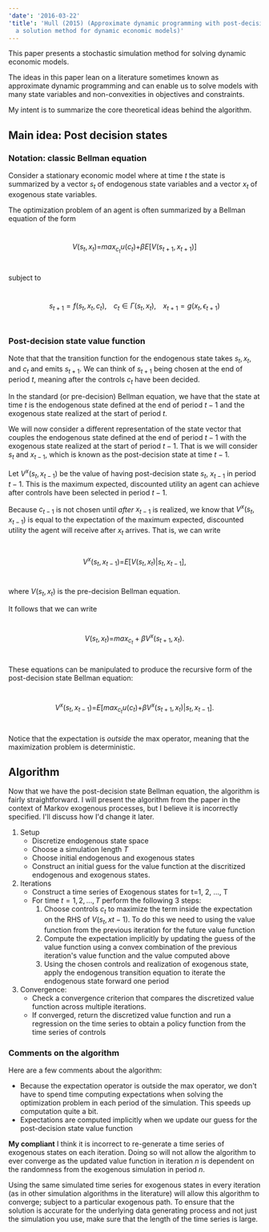 ```yaml
---
'date': '2016-03-22'
'title': 'Hull (2015) (Approximate dynamic programming with post-decision states as
  a solution method for dynamic economic models)'
---
```


<p>This paper presents a stochastic simulation method for solving dynamic economic models.</p>
<p>The ideas in this paper lean on a literature sometimes known as approximate dynamic programming and can enable us to solve models with many state variables and non-convexities in objectives and constraints.</p>
<p>My intent is to summarize the core theoretical ideas behind the algorithm.</p>
<h2 id="main-idea-post-decision-states">Main idea: Post decision states</h2>
<h3 id="notation-classic-bellman-equation">Notation: classic Bellman equation</h3>
<p>Consider a stationary economic model where at time <span class="math inline"><em>t</em></span> the state is summarized by a vector <span class="math inline"><em>s</em><sub><em>t</em></sub></span> of endogenous state variables and a vector <span class="math inline"><em>x</em><sub><em>t</em></sub></span> of exogenous state variables.</p>
<p>The optimization problem of an agent is often summarized by a Bellman equation of the form</p>
<p><br /><span class="math display"><em>V</em>(<em>s</em><sub><em>t</em></sub>, <em>x</em><sub><em>t</em></sub>)=<em>m</em><em>a</em><em>x</em><sub><em>c</em><sub><em>t</em></sub></sub><em>u</em>(<em>c</em><sub><em>t</em></sub>)+<em>β</em><em>E</em>[<em>V</em>(<em>s</em><sub><em>t</em> + 1</sub>, <em>x</em><sub><em>t</em> + 1</sub>)]</span><br /></p>
<p>subject to</p>
<p><br /><span class="math display"><em>s</em><sub><em>t</em> + 1</sub> = <em>f</em>(<em>s</em><sub><em>t</em></sub>, <em>x</em><sub><em>t</em></sub>, <em>c</em><sub><em>t</em></sub>), <em>c</em><sub><em>t</em></sub> ∈ <em>Γ</em>(<em>s</em><sub><em>t</em></sub>, <em>x</em><sub><em>t</em></sub>), <em>x</em><sub><em>t</em> + 1</sub> = <em>g</em>(<em>x</em><sub><em>t</em></sub>, <em>ϵ</em><sub><em>t</em> + 1</sub>)</span><br /></p>
<h3 id="post-decision-state-value-function">Post-decision state value function</h3>
<p>Note that that the transition function for the endogenous state takes <span class="math inline"><em>s</em><sub><em>t</em></sub>, <em>x</em><sub><em>t</em></sub></span>, and <span class="math inline"><em>c</em><sub><em>t</em></sub></span> and emits <span class="math inline"><em>s</em><sub><em>t</em> + 1</sub></span>. We can think of <span class="math inline"><em>s</em><sub><em>t</em> + 1</sub></span> being chosen at the end of period <span class="math inline"><em>t</em></span>, meaning after the controls <span class="math inline"><em>c</em><sub><em>t</em></sub></span> have been decided.</p>
<p>In the standard (or pre-decision) Bellman equation, we have that the state at time <span class="math inline"><em>t</em></span> is the endogenous state defined at the end of period <span class="math inline"><em>t</em> − 1</span> and the exogenous state realized at the start of period <span class="math inline"><em>t</em></span>.</p>
<p>We will now consider a different representation of the state vector that couples the endogenous state defined at the end of period <span class="math inline"><em>t</em> − 1</span> with the exogenous state realized at the start of period <span class="math inline"><em>t</em> − 1</span>. That is we will consider <span class="math inline"><em>s</em><sub><em>t</em></sub></span> and <span class="math inline"><em>x</em><sub><em>t</em> − 1</sub></span>, which is known as the post-decision state at time <span class="math inline"><em>t</em> − 1</span>.</p>
<p>Let <span class="math inline"><em>V</em><sup><em>x</em></sup>(<em>s</em><sub><em>t</em></sub>, <em>x</em><sub><em>t</em> − 1</sub>)</span> be the value of having post-decision state <span class="math inline"><em>s</em><sub><em>t</em></sub></span>, <span class="math inline"><em>x</em><sub><em>t</em> − 1</sub></span> in period <span class="math inline"><em>t</em> − 1</span>. This is the maximum expected, discounted utility an agent can achieve after controls have been selected in period <span class="math inline"><em>t</em> − 1</span>.</p>
<p>Because <span class="math inline"><em>c</em><sub><em>t</em> − 1</sub></span> is not chosen until <em>after</em> <span class="math inline"><em>x</em><sub><em>t</em> − 1</sub></span> is realized, we know that <span class="math inline"><em>V</em><sup><em>x</em></sup>(<em>s</em><sub><em>t</em></sub>, <em>x</em><sub><em>t</em> − 1</sub>)</span> is equal to the expectation of the maximum expected, discounted utility the agent will receive after <span class="math inline"><em>x</em><sub><em>t</em></sub></span> arrives. That is, we can write</p>
<p><br /><span class="math display"><em>V</em><sup><em>x</em></sup>(<em>s</em><sub><em>t</em></sub>, <em>x</em><sub><em>t</em> − 1</sub>)=<em>E</em>[<em>V</em>(<em>s</em><sub><em>t</em></sub>, <em>x</em><sub><em>t</em></sub>)|<em>s</em><sub><em>t</em></sub>, <em>x</em><sub><em>t</em> − 1</sub>],</span><br /></p>
<p>where <span class="math inline"><em>V</em>(<em>s</em><sub><em>t</em></sub>, <em>x</em><sub><em>t</em></sub>)</span> is the pre-decision Bellman equation.</p>
<p>It follows that we can write</p>
<p><br /><span class="math display"><em>V</em>(<em>s</em><sub><em>t</em></sub>, <em>x</em><sub><em>t</em></sub>)=<em>m</em><em>a</em><em>x</em><sub><em>c</em><sub><em>t</em></sub></sub> + <em>β</em><em>V</em><sup><em>x</em></sup>(<em>s</em><sub><em>t</em> + 1</sub>, <em>x</em><sub><em>t</em></sub>).</span><br /></p>
<p>These equations can be manipulated to produce the recursive form of the post-decision state Bellman equation:</p>
<p><br /><span class="math display"><em>V</em><sup><em>x</em></sup>(<em>s</em><sub><em>t</em></sub>, <em>x</em><sub><em>t</em> − 1</sub>)=<em>E</em>[<em>m</em><em>a</em><em>x</em><sub><em>c</em><sub><em>t</em></sub></sub><em>u</em>(<em>c</em><sub><em>t</em></sub>)+<em>β</em><em>V</em><sup><em>x</em></sup>(<em>s</em><sub><em>t</em> + 1</sub>, <em>x</em><sub><em>t</em></sub>)|<em>s</em><sub><em>t</em></sub>, <em>x</em><sub><em>t</em> − 1</sub>].</span><br /></p>
<p>Notice that the expectation is <em>outside</em> the max operator, meaning that the maximization problem is deterministic.</p>
<h2 id="algorithm">Algorithm</h2>
<p>Now that we have the post-decision state Bellman equation, the algorithm is fairly straightforward. I will present the algorithm from the paper in the context of Markov exogenous processes, but I believe it is incorrectly specified. I'll discuss how I'd change it later.</p>
<ol style="list-style-type: decimal">
<li>Setup
<ul>
<li>Discretize endogenous state space</li>
<li>Choose a simulation length <span class="math inline"><em>T</em></span></li>
<li>Choose initial endogenous and exogenous states</li>
<li>Construct an initial guess for the value function at the discritized endogenous and exogenous states.</li>
</ul></li>
<li>Iterations
<ul>
<li>Construct a time series of Exogenous states for t=1, 2, ..., T</li>
<li>For time <span class="math inline"><em>t</em> = 1, 2, ..., <em>T</em></span> perform the following 3 steps:
<ol style="list-style-type: decimal">
<li>Choose controls <span class="math inline"><em>c</em><sub><em>t</em></sub></span> to maximize the term inside the expectation on the RHS of <span class="math inline"><em>V</em>(<em>s</em><sub><em>t</em></sub>, <em>x</em><em>t</em> − 1)</span>. To do this we need to using the value function from the previous iteration for the future value function</li>
<li>Compute the expectation implicitly by updating the guess of the value function using a convex combination of the previous iteration's value function and the value computed above</li>
<li>Using the chosen controls and realization of exogenous state, apply the endogenous transition equation to iterate the endogenous state forward one period</li>
</ol></li>
</ul></li>
<li>Convergence:
<ul>
<li>Check a convergence criterion that compares the discretized value function across multiple iterations.</li>
<li>If converged, return the discretized value function and run a regression on the time series to obtain a policy function from the time series of controls</li>
</ul></li>
</ol>
<h3 id="comments-on-the-algorithm">Comments on the algorithm</h3>
<p>Here are a few comments about the algorithm:</p>
<ul>
<li>Because the expectation operator is outside the max operator, we don't have to spend time computing expectations when solving the optimization problem in each period of the simulation. This speeds up computation quite a bit.</li>
<li>Expectations are computed implicitly when we update our guess for the post-decision state value function</li>
</ul>
<p><strong>My compliant</strong> I think it is incorrect to re-generate a time series of exogenous states on each iteration. Doing so will not allow the algorithm to ever converge as the updated value function in iteration <span class="math inline"><em>n</em></span> is dependent on the randomness from the exogenous simulation in period <span class="math inline"><em>n</em></span>.</p>
<p>Using the same simulated time series for exogenous states in every iteration (as in other simulation algorithms in the literature) will allow this algorithm to converge; subject to a particular exogenous path. To ensure that the solution is accurate for the underlying data generating process and not just the simulation you use, make sure that the length of the time series is large.</p>

